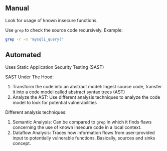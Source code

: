 ## Manual
Look for usage of known insecure functions.

Use `grep` to check the source code recursively. Example:
```bash
grep -r -n 'mysqli_query('
```
## Automated
Uses Static Application Security Testing (SAST)

SAST Under The Hood:
1. Transform the code into an abstract model: Ingest source code, transfer it into a code model called abstract syntax trees (AST)
2. Analyze the AST: Use different analysis techniques to analyze the code model to look for potential vulnerabilities

Different analysis techniques:
1. Semantic Analysis: Can be compared to `grep` in which it finds flaws concerning the use of known insecure code in a local context.
2. Dataflow Analysis: Traces how information flows from user-provided input to potentially vulnerable functions. Basically, sources and sinks concept.